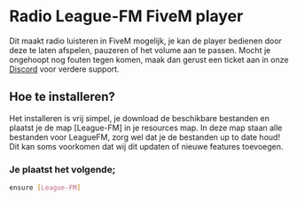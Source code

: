 # Radio League-FM FiveM player
Dit maakt radio luisteren in FiveM mogelijk, je kan de player bedienen door deze te laten afspelen, pauzeren of het volume aan te passen.
Mocht je ongehoopt nog fouten tegen komen, maak dan gerust een ticket aan in onze [Discord](https://discord.gg/league-fm-521025926322978827) voor verdere support.

## Hoe te installeren?
Het installeren is vrij simpel, je download de beschikbare bestanden en plaatst je de map [League-FM] in je resources map.
In deze map staan alle bestanden voor LeagueFM, zorg wel dat je de bestanden up to date houd!
Dit kan soms voorkomen dat wij dit updaten of nieuwe features toevoegen.

### Je plaatst het volgende;
```bash
ensure [League-FM]
```
